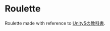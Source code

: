 # Roulette

Roulette made with reference to [Unity5の教科書](http://www.sbcr.jp/products/4797386790.html).
